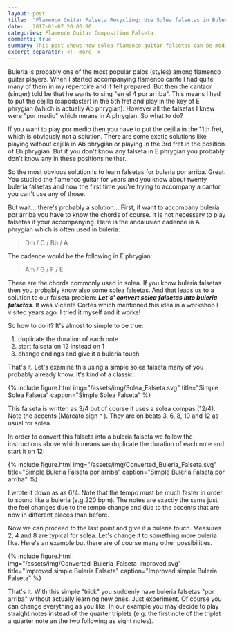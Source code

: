 ```yaml
---
layout: post
title:  "Flamenco Guitar Falseta Recycling: Use Solea falsetas in Buleria"
date:   2017-01-07 20:00:00
categories: Flamenco Guitar Composition Falseta
comments: true
summary: This post shows how solea flamenco guitar falsetas can be modified in order to be used in buleria. 
excerpt_separator: <!--more-->
---
```


Buleria is probably one of the most popular palos (styles) among flamenco guitar players. When I started accompanying flamenco cante I had quite many of them in my repertoire and if felt prepared. But then the cantaor (singer) told be that he wants to sing "en el 4 por arriba". This means I had to put the cejilla (capodaster) in the 5th fret and play in the key of E phrygian (which is actually Ab phrygian). However all the falsetas I knew were "por medio" which means in A phrygian. So what to do? 
<!--more-->
If you want to play por medio then you have to put the cejilla in the 11th fret, which is obviously not a solution. There are some exotic solutions like playing without cejilla in Ab phrygian or playing in the 3rd fret in the position of Eb phrygian. But if you don't know any falseta in E phrygian you probably don't know any in these positions neither.

So the most obvious solution is to learn falsetas for buleria por arriba. Great. You studied the flamenco guitar for years and you know about twenty buleria falsetas and now the first time you're trying to accompany a cantor you can't use any of those.

But wait... there's probably a solution... First, if want to accompany buleria por arriba you have to know the chords of course. It is not necessary to play falsetas if your accompanying. Here is the andalusian cadence in A phrygian which is often used in buleria:

> Dm / C / Bb / A

The cadence would be the following in E phrygian:

> Am / G / F / E

These are the chords commonly used in solea. If you know buleria falsetas then you probably know also some solea falsetas. And that leads us to a solution to our falseta problem: ***Let's' convert solea falsetas into buleria falsetas***. It was Vicente Cortes which mentioned this idea in a workshop I visited years ago. I tried it myself and it works!

So how to do it? It's almost to simple to be true:

1. duplicate the duration of each note
2. start falseta on 12 instead on 1
3. change endings and give it a buleria touch

That's it. Let's examine this using a simple solea falseta many of you probably already know. It's kind of a classic:

{% include figure.html
            img="/assets/img/Solea_Falseta.svg"
            title="Simple Solea Falseta"
            caption="Simple Solea Falseta" %}


This falseta is written as 3/4 but of course it uses a solea compas (12/4). Note the accents (Marcato sign ^ ). They are on beats 3, 6, 8, 10 and 12 as usual for solea.

In order to convert this falseta into a buleria falseta we follow the instructions above which means we duplicate the duration of each note and start it on 12:

{% include figure.html
            img="/assets/img/Converted_Buleria_Falseta.svg"
            title="Simple Buleria Falseta por arriba"
            caption="Simple Buleria Falseta por arriba" %}

I wrote it down as as 6/4. Note that the tempo must be much faster in order to sound like a buleria (e.g.220 bpm). The notes are exactly the same just the feel changes due to the tempo change and due to the accents that are now in different places than before.

Now we can proceed to the last point and give it a buleria touch. Measures 2, 4 and 8 are typical for solea. Let's change it to something more buleria like. Here's an example but there are of course many other possibilities.

{% include figure.html
            img="/assets/img/Converted_Buleria_Falseta_improved.svg"
            title="Improved simple Buleria Falseta"
            caption="Improved simple Buleria Falseta" %}
            
That's it. With this simple "trick" you suddenly have buleria falsetas "por arriba" without actually learning new ones. Just experiment. Of course you can change everything as you like. In our example you may decide to play straight notes instead of the quarter triplets (e.g. the first note of the triplet a quarter note an the two following as eight notes).